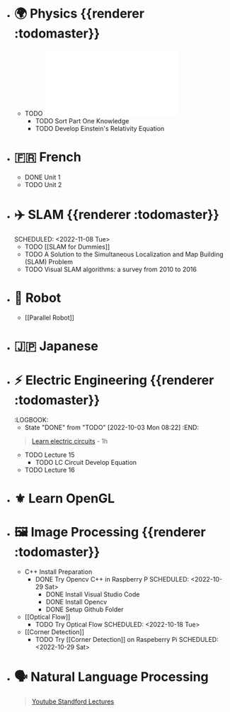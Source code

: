 - # 🌍️ Physics {{renderer :todomaster}}
	- TODO ![Fundamentals of Physics Mechanics Relativity and Thermodynamics](041-Fundamentals-of-Physics-Mechanics-Relativity-and-Thermodynamics-R.-Shankar-Edisi-1-2014.pdf)
		- TODO Sort Part One Knowledge
		- TODO Develop Einstein's Relativity Equation
- # 🇫🇷 French
	- DONE Unit 1
	- TODO Unit 2
- # ✈️ SLAM {{renderer :todomaster}}
  SCHEDULED: <2022-11-08 Tue>
	- TODO [[SLAM for Dummies]]
	- TODO A Solution to the Simultaneous Localization and Map Building (SLAM) Problem
	- TODO Visual SLAM algorithms: a survey from 2010 to 2016
- # 🤖 Robot
	- [[Parallel Robot]]
- # 🇯🇵 Japanese
- # ⚡️ Electric Engineering  {{renderer :todomaster}}
  :LOGBOOK:
  * State "DONE" from "TODO" [2022-10-03 Mon 08:22]
  :END:
  > [Learn electric circuits](https://www.youtube.com/playlist?list=PL9F74AFA03AA06A11) - 1h
	- TODO Lecture 15
		- TODO LC Circuit Develop Equation
	- TODO Lecture 16
- # ⚜️ Learn OpenGL
- # 🖼️ Image Processing {{renderer :todomaster}}
	- C++ Install Preparation
		- DONE Try Opencv C++ in Raspberry P
		  SCHEDULED: <2022-10-29 Sat>
			- DONE Install Visual Studio Code
			- DONE Install Opencv
			- DONE Setup Github Folder
	- [[Optical Flow]]
		- TODO Try Optical Flow
		  SCHEDULED: <2022-10-18 Tue>
	- [[Corner Detection]]
		- TODO Try [[Corner Detection]] on Raspeberry Pi
		  SCHEDULED: <2022-10-29 Sat>
- # 🗣️ Natural Language Processing
  > [Youtube Standford Lectures](https://www.youtube.com/watch?v=rmVRLeJRkl4&list=PLoROMvodv4rOSH4v6133s9LFPRHjEmbmJ)
